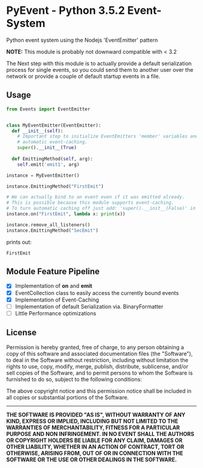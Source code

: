 # PyEvent - Python 3.5.2 Event-System

Python event system using the Nodejs 'EventEmitter' pattern

<b>NOTE:</b> This module is probably not downward compatible with < 3.2

The Next step with this module is to actually provide a default serialization process for single events,
so you could send them to another user over the network or provide a couple of default startup events in a file.

## Usage

````python
from Events import EventEmitter


class MyEventEmitter(EventEmitter):
  def __init__(self):
    # Important step to initialize EventEmitters 'member' variables and
    # automatic event-caching.
    super().__init__(True) 
  
  def EmittingMethod(self, arg):
    self.emit('emit1', arg)

instance = MyEventEmitter()

instance.EmittingMethod("FirstEmit")

# We can actually bind to an event even if it was emitted already.
# This is possible because this module supports event-caching.
# To turn automatic caching off just add: 'super().__init__(False)' in your classes '__init__' Method.
instance.on("FirstEmit", lambda x: print(x))

instance.remove_all_listeners()
instance.EmittingMethod("SecEmit")
````
prints out:
````
FirstEmit
````

## Module Feature Pipeline
- [x] Implementation of **on** and **emit**
- [x] EventCollection class to easily access the currently bound events
- [x] Implementation of Event-Caching
- [ ] Implementation of default Serialization via. BinaryFormatter
- [ ] Little Performance optimizations

## License

Permission is hereby granted, free of charge, to any person obtaining a copy of this software and associated
documentation files (the "Software"), to deal in the Software without restriction,
including without limitation the rights to use, copy, modify, merge, publish, distribute, sublicense,
and/or sell copies of the Software, and to permit persons to whom the Software is furnished to do so,
subject to the following conditions:

The above copyright notice and this permission notice shall be included in all copies
or substantial portions of the Software.
<hr />
<b>THE SOFTWARE IS PROVIDED "AS IS", WITHOUT WARRANTY OF ANY KIND, EXPRESS OR IMPLIED, INCLUDING
BUT NOT LIMITED TO THE WARRANTIES OF MERCHANTABILITY, FITNESS FOR A PARTICULAR PURPOSE AND
NON INFRINGEMENT. IN NO EVENT SHALL THE AUTHORS OR COPYRIGHT HOLDERS BE LIABLE FOR ANY
CLAIM, DAMAGES OR OTHER LIABILITY, WHETHER IN AN ACTION OF CONTRACT, TORT OR OTHERWISE,
ARISING FROM, OUT OF OR IN CONNECTION WITH THE SOFTWARE OR THE USE OR OTHER DEALINGS IN THE
SOFTWARE.</b>
